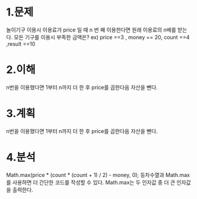 # 1.문제
놀이기구 이용시 이용료가 price 일 때 n 번 째 이용한다면 원래 이용료의 n배를 받는다.
모든 기구를 이용시 부족한 금액은?
ex) price ==3 , money == 20, count ==4 ,result ==10

# 2.이해
n번을 이용했다면 1부터 n까지 더 한 후 price를 곱한다음 자산을 뺀다.

# 3.계획
n번을 이용했다면 1부터 n까지 더 한 후 price를 곱한다음 자산을 뺀다.

# 4.분석
Math.max(price * (count * (count + 1) / 2) - money, 0);
등차수열과 Math.max를 사용하면 더 간단한 코드를 작성할 수 있다.
Math.max는 두 인자값 중 더 큰 인자값을 출력한다. 